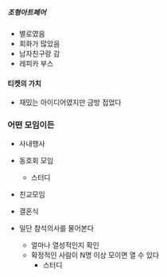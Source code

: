 
##### 조형아트페어
- 별로였음
- 회화가 많았음
- 남자친구랑 감
- 레피카 부스

#### 티켓의 가치
- 재밌는 아이디어였지만 금방 접었다

### 어떤 모임이든
- 사내행사
- 동호회 모임
	- 스터디
- 친교모임
- 결혼식


- 일단 참석의사를 물어본다
	- 얼마나 열성적인지 확인
	- 확정적인 사람이 N명 이상 모이면 열 수 있다
		- 스터디